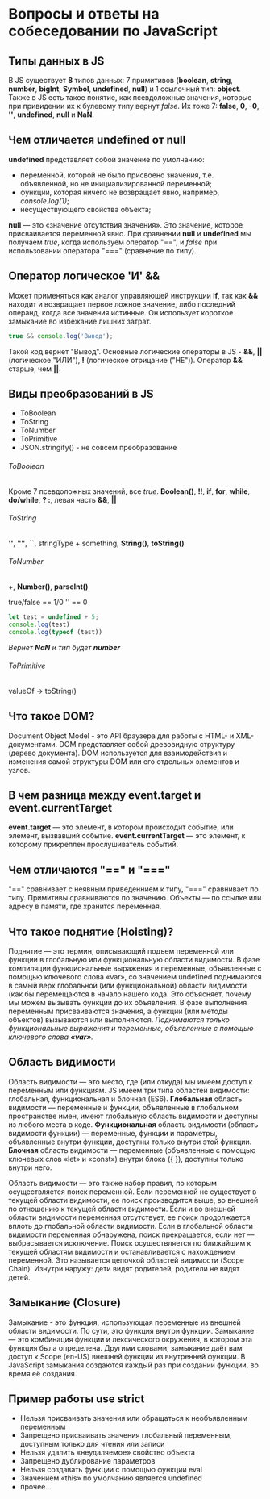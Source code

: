 Вопросы и ответы на собеседовании по JavaScript
===============================================

Типы данных в JS
-----------------
В JS существует **8** типов данных: 7 примитивов (**boolean**, **string**, **number**, **bigInt**, **Symbol**, **undefined**, **null**) и 
1 ссылочный тип: **object**. Также в JS есть такое понятие, как псевдоложные значения, которые при привидении их к булевому типу 
вернут *false*. Их тоже 7: **false**, **0**, **-0**, **''**, **undefined**, **null** и **NaN**.


Чем отличается undefined от null
--------------------------------
**undefined** представляет собой значение по умолчанию:
* переменной, которой не было присвоено значения, т.е. объявленной, но не инициализированной переменной;
* функции, которая ничего не возвращает явно, например, *console.log(1)*;
* несуществующего свойства объекта;

**null** — это «значение отсутствия значения». Это значение, которое присваивается переменной явно.
При сравнении **null** и **undefined** мы получаем *true*, когда используем оператор "==", и *false* при использовании оператора "==="
(сравнение по типу).




Оператор логическое 'И' **&&**
------------------------------
Может применяться как аналог управляющей инструкции **if**, так как **&&** находит и возвращает первое ложное значение,
либо последний операнд, когда все значения истинные. Он использует короткое замыкание во избежание лишних затрат.
```javascript
true && console.log('Вывод');
```
Такой код вернет "Вывод".
Основные логические операторы в JS - **&&**, **||** (логическое "ИЛИ"), **!** (логическое отрицание ("НЕ")).
Оператор **&&** старше, чем **||**.



Виды преобразований в JS
------------------------
* ToBoolean
* ToString
* ToNumber
* ToPrimitive
* JSON.stringify() - не совсем преобразование

###### ToBoolean
Кроме 7 псевдоложных значений, все *true*.
**Boolean()**, **!!**, **if**, **for**, **while**, **do/while**, **? :**,
левая часть **&&**, **||**

###### ToString
**''**, **""**, **``**, stringType + something, **String()**, **toString()**

###### ToNumber
+, **Number()**, **parseInt()** 

true/false == 1/0
'' == 0
```javascript
let test = undefined + 5;
console.log(test)
console.log(typeof (test))
```
*Вернет **NaN** и тип будет **number***

###### ToPrimitive
valueOf -> toString()



Что такое DOM?
--------------
Document Object Model - это API браузера для работы с HTML- и XML-документами.
DOM представляет собой древовидную структуру (дерево документа). DOM используется 
для взаимодействия и изменения самой структуры DOM или его отдельных элементов и узлов.



В чем разница между event.target и event.currentTarget
------------------------------------------------------
**event.target** — это элемент, в котором происходит событие, или элемент, вызвавший событие.
**event.currentTarget** — это элемент, к которому прикреплен прослушиватель событий.



Чем отличаются "==" и "==="
---------------------------
"==" сравнивает с неявным приведеннием к типу, "===" сравнивает по типу.
Примитивы сравниваются по значению. Объекты — по ссылке или адресу в памяти, где хранится переменная.


Что такое поднятие (Hoisting)?
---------------------------------
Поднятие — это термин, описывающий подъем переменной или функции в глобальную или функциональную области видимости.
В фазе компиляции функциональные выражения и переменные, объявленные с помощью ключевого слова «var», со значением undefined 
поднимаются в самый верх глобальной (или функциональной) области видимости (как бы перемещаются в начало нашего кода. 
Это объясняет, почему мы можем вызывать функции до их объявления. В фазе выполнения переменным присваиваются значения, а функции
(или методы объектов) вызываются или выполняются.
*Поднимаются только функциональные выражения и переменные, объявленные с помощью ключевого слова **«var»**.*


Область видимости
--------------------
Область видимости — это место, где (или откуда) мы имеем доступ к переменным или функциям. JS имеем три типа областей видимости: 
глобальная, функциональная и блочная (ES6).
**Глобальная** область видимости — переменные и функции, объявленные в глобальном пространстве имен, имеют глобальную область видимости 
и доступны из любого места в коде.
**Функциональная** область видимости (область видимости функции) — переменные, функции и параметры, объявленные внутри функции, 
доступны только внутри этой функции.
**Блочная** область видимости — переменные (объявленные с помощью ключевых слов «let» и «const») внутри блока ({ }), доступны только внутри него.

Область видимости — это также набор правил, по которым осуществляется поиск переменной. Если переменной не существует в текущей области видимости, 
ее поиск производится выше, во внешней по отношению к текущей области видимости. Если и во внешней области видимости переменная отсутствует, ее 
поиск продолжается вплоть до глобальной области видимости. Если в глобальной области видимости переменная обнаружена, поиск прекращается, если нет 
— выбрасывается исключение. Поиск осуществляется по ближайшим к текущей областям видимости и останавливается с нахождением переменной. 
Это называется цепочкой областей видимости (Scope Chain).
Изнутри наружу: дети видят родителей, родители не видят детей.


Замыкание (Closure)
-----------------------
Замыкание - это функция, использующая переменные из внешней области видимости. По сути, это функция внутри функции.
Замыкание — это комбинация функции и лексического окружения, в котором эта функция была определена. Другими словами, 
замыкание даёт вам доступ к Scope (en-US) внешней функции из внутренней функции. В JavaScript замыкания создаются каждый 
раз при создании функции, во время её создания.


Пример работы use strict
----------------------------
* Нельзя присваивать значения или обращаться к необъявленным переменным
* Запрещено присваивать значения глобальный переменным, доступным только для чтения или записи
* Нельзя удалить «неудаляемое» свойство объекта
* Запрещено дублирование параметров
* Нельзя создавать функции с помощью функции eval
* Значением «this» по умолчанию является undefined
* прочее...




